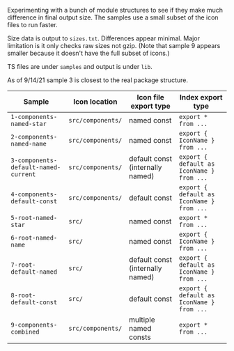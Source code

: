 Experimenting with a bunch of module structures to see if they make much difference in final output size. The samples use a small subset of the icon files to run faster.

Size data is output to `sizes.txt`. Differences appear minimal. Major limitation is it only checks raw sizes not gzip. (Note that sample 9 appears smaller because it doesn't have the full subset of icons.)

TS files are under `samples` and output is under `lib`.

As of 9/14/21 sample 3 is closest to the real package structure.

| Sample                               | Icon location     | Icon file export type            | Index export type                         |
| ------------------------------------ | ----------------- | -------------------------------- | ----------------------------------------- |
| `1-components-named-star`            | `src/components/` | named const                      | `export * from ...`                       |
| `2-components-named-name`            | `src/components/` | named const                      | `export { IconName } from ...`            |
| `3-components-default-named-current` | `src/components/` | default const (internally named) | `export { default as IconName } from ...` |
| `4-components-default-const`         | `src/components/` | default const                    | `export { default as IconName } from ...` |
| `5-root-named-star`                  | `src/`            | named const                      | `export * from ...`                       |
| `6-root-named-name`                  | `src/`            | named const                      | `export { IconName } from ...`            |
| `7-root-default-named`               | `src/`            | default const (internally named) | `export { default as IconName } from ...` |
| `8-root-default-const`               | `src/`            | default const                    | `export { default as IconName } from ...` |
| `9-components-combined`              | `src/components/` | multiple named consts            | `export * from ...`                       |
